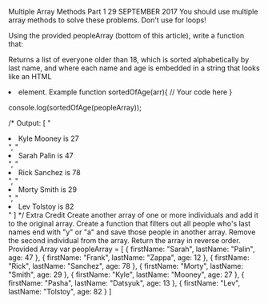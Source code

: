 Multiple Array Methods Part 1
29 SEPTEMBER 2017
You should use multiple array methods to solve these problems. Don't use for loops!

Using the provided peopleArray (bottom of this article), write a function that:

Returns a list of everyone older than 18, which is
sorted alphabetically by last name, and where
each name and age is embedded in a string that looks like an HTML <li> element.
Example
function sortedOfAge(arr){
   // Your code here
}

console.log(sortedOfAge(peopleArray));

/*
Output: 
[ 
    "<li>Kyle Mooney is 27</li>",
    "<li>Sarah Palin is 47</li>",
    "<li>Rick Sanchez is 78</li>",
    "<li>Morty Smith is 29</li>",
    "<li>Lev Tolstoy is 82</li>" 
]
*/
Extra Credit
Create another array of one or more individuals and add it to the original array.
Create a function that filters out all people who's last names end with "y" or "a" and save those people in another array.
Remove the second individual from the array.
Return the array in reverse order.
Provided Array
var peopleArray = [
    {
        firstName: "Sarah",
        lastName: "Palin",
        age: 47
    },
    {
        firstName: "Frank",
        lastName: "Zappa",
        age: 12
    },
    {
        firstName: "Rick",
        lastName: "Sanchez",
        age: 78
    },
    {
        firstName: "Morty",
        lastName: "Smith",
        age: 29
    },
    {
        firstName: "Kyle",
        lastName: "Mooney",
        age: 27
    },
    {
        firstName: "Pasha",
        lastName: "Datsyuk",
        age: 13
    },
    {
        firstName: "Lev",
        lastName: "Tolstoy",
        age: 82
    }
]